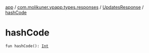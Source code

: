 [app](../../index.md) / [com.molikuner.vpapp.types.responses](../index.md) / [UpdatesResponse](index.md) / [hashCode](./hash-code.md)

# hashCode

`fun hashCode(): `[`Int`](https://kotlinlang.org/api/latest/jvm/stdlib/kotlin/-int/index.html)